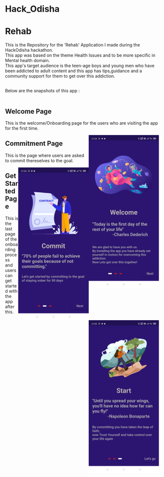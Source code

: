 # Hack_Odisha

# Rehab
 
This is the Repository for the 'Rehab' Application I made during the HackOdisha hackathon. <br> This app was based on the theme Health Issues and to be more specific in Mental health domain.<br> This app's target audience is the teen-age boys and young men who have been addicted to adult content and this app has tips,guidance and a community support for them to get over this addiction. <br><br>

Below are the snapshots of this app : <br><br>

<div>
 <h2> Welcome Page </h2>
 <p> This is the welcome/Onboarding page for the users who are visiting the app for the first time.</p>
</div>
<img src="https://github.com/PratyayDhond/Hack_Odisha/blob/main/image/1.jpg" alt="Onboarding_page_1" height="500rem" style="float:right;">

<div>
<h2> Commitment Page </h2>
 <p>This is the page where users are asked to commit thereselves to the goal.</p> 
<img src="https://github.com/PratyayDhond/Hack_Odisha/blob/main/image/2.jpg" alt="Onboarding_page_2" height="500rem" style="float:right;">
</div>
 
 <div>
<h2> Get Started Page </h2>
 <p> This is the last page of the onboarding process and users can get started with the app after this.</p>
 <img src="https://github.com/PratyayDhond/Hack_Odisha/blob/main/image/3.jpg" alt="Onboarding_page_3" height="500rem" style="float:right;">
</div>
